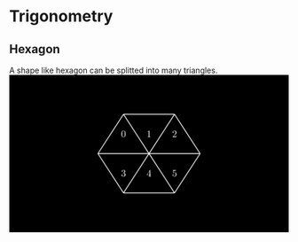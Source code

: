 # Trigonometry
## Hexagon

A shape like hexagon can be splitted into many triangles.
[![Test](/Media/Images/hexagon.png)](/Media/Videos/hexagon.mp4)
